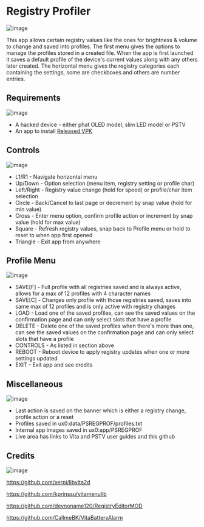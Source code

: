 # Registry Profiler
![image](https://user-images.githubusercontent.com/78706679/148661069-bbf8affd-a151-40e5-a9c5-9ef5f0e2fe76.png)

This app allows certain registry values like the ones for brightness & volume to change and saved into profiles. The first menu gives the options to manage the profiles stored in a created file. When the app is first launched it saves a default profile of the device's current values along with any others later created. The horizontal menu gives the registry categories each containing the settings, some are checkboxes and others are number entries.

## Requirements
![image](https://user-images.githubusercontent.com/78706679/148661904-d7723676-ddfd-4643-b887-8e708d270714.png)
- A hacked device - either phat OLED model, slim LED model or PSTV
- An app to install [Released VPK](<https://github.com/Codiak101/RegistryProfiler/releases/latest>)

## Controls
![image](https://user-images.githubusercontent.com/78706679/148660497-e6c4ee3d-8289-4963-971d-70a3bd2a642d.png)
- L1/R1 - Navigate horizontal menu
- Up/Down - Option selection (menu item, registry setting or profile char)
- Left/Right - Registry value change (hold for speed) or profile/char item selection
- Circle - Back/Cancel to last page or decrement by snap value (hold for min value)
- Cross - Enter menu option, confirm profile action or increment by snap value (hold for max value)
- Square - Refresh registry values, snap back to Profile menu or hold to reset to when app first opened
- Triangle - Exit app from anywhere

## Profile Menu
![image](https://user-images.githubusercontent.com/78706679/148660780-5d4c54c8-5b14-444b-890b-dd9723f7cb9e.png)
- SAVE[F] - Full profile with all registries saved and is always active, allows for a max of 12 profiles with 4 character names
- SAVE[C] - Changes only profile with those registries saved, saves into same max of 12 profiles and is only active with registry changes
- LOAD - Load one of the saved profiles, can see the saved values on the confirmation page and can only select slots that have a profile
- DELETE - Delete one of the saved profiles when there's more than one, can see the saved values on the confirmation page and can only select slots that have a profile
- CONTROLS - As listed in section above
- REBOOT - Reboot device to apply registry updates when one or more settings updated
- EXIT - Exit app and see credits

## Miscellaneous
![image](https://user-images.githubusercontent.com/78706679/148661092-396ac288-5f14-423a-af20-41727b8c732e.png)
- Last action is saved on the banner which is either a registry change, profile action or a reset
- Profiles saved in ux0:data/PSREGPROF/profiles.txt
- Internal app images saved in ux0:app/PSREGPROF
- Live area has links to Vita and PSTV user guides and this github

## Credits
![image](https://user-images.githubusercontent.com/78706679/148661402-9b929a65-c385-47f5-85a0-639e78f3b968.png)

https://github.com/xerpi/libvita2d

https://github.com/kprinssu/vitamenulib

https://github.com/devnoname120/RegistryEditorMOD

https://github.com/CallmeBK/VitaBatteryAlarm
